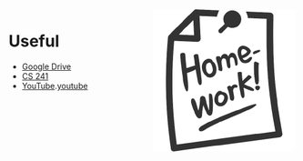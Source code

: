<img align='right' src="pics/homework-icon-png-16-removebg-preview.png" width="250px" alt="pic">

# Useful

 - [Google Drive][google-drive-materials]
 - [CS 241][cs-241]
 - [YouTube].[youtube]


[google-drive-materials]:https://drive.google.com/drive/folders/1_x4A8rfv57Rhmgv6dZ0gEnb_hCZ_19WH
[cs-241]: http://cs241.cs.illinois.edu/
[youtube]: https://www.youtube.com/playlist?list=PLEEyllzHN_sLqZnmaC7WUP6VWPZDkiOap
